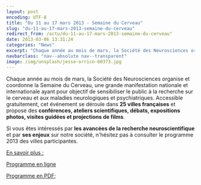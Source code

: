 ```yaml
---
layout: post
encoding: UTF-8
title: "Du 11 au 17 mars 2013 - Semaine du Cerveau"
slug: "du-11-au-17-mars-2013-semaine-du-cerveau"
redirect_from: /actu/du-11-au-17-mars-2013-semaine-du-cerveau"
date: 2013-03-06 13:31:24
categories: "News"
excerpt: "Chaque année au mois de mars, la Société des Neurosciences organise et coordonne la Semaine du Cerveau, une grande manifestation nationale et internationale ayant pour objectif de sensibiliser le public à la recherche sur le cerveau et aux maladies neurologiques et psychiatriques."
navbarclass: "nav--absolute nav--transparent"
image: /img/unsplash/jesse-orrico-60373.jpg
---
```

Chaque année au mois de mars, la Société des Neurosciences organise et coordonne la Semaine du Cerveau, une grande manifestation nationale et internationale ayant pour objectif de sensibiliser le public à la recherche sur le cerveau et aux maladies neurologiques et psychiatriques.
Accessible gratuitement, cet événement se déroule dans **25 villes françaises** et propose des **conférences, ateliers scientifiques, débats, expositions photos, visites guidées et projections de films**.   
  
Si vous êtes intéressés par **les avancées de la recherche neuroscientifique** et par **ses enjeux** sur notre société, n'hésitez pas à consulter le programme 2013 des villes participantes.  
  
  
<u>En savoir plus :</u>  
  
[Programme en ligne](http://www.semaineducerveau.fr/2013/France.php)  
  
[Programme en PDF](http://www.semaineducerveau.fr/2013/pdf/dp2013.pdf);